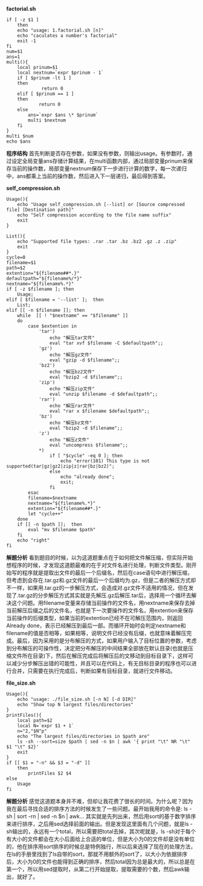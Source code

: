 **factorial.sh**
```
if [ -z $1 ]
    then
	echo "usage: 1.factorial.sh [n]"
	echo "caculates a number's factorial"
    exit -1
fi
num=$1
ans=1
multi(){
	local prinum=$1
	local nextnum=`expr $prinum - 1`
	if [ $prinum -lt 1 ]
	then 
			 return 0
	elif [ $prinum == 1 ]
	then 
			return 0
	else
		ans=`expr $ans \* $prinum`
		multi $nextnum	
	fi
}
multi $num
echo $ans
```
**程序结构**
首先判断是否存在参数，如果没有参数，则输出usage。有参数时，通过设定全局变量ans存储计算结果，在multi函数内部，通过局部变量prinum来保存当前的操作数，局部变量nextnum保存下一步进行计算的数字，每一次递归中，ans都乘上当前的操作数，然后进入下一层递归，最后得到答案。

**self_compression.sh**
```
Usage(){
	echo "Usage self_compression.sh [--list] or [Source compressed file] [Destination path]"
	echo "Self compression according to the file name suffix"
	exit
}

List(){
	echo "Supported file types: .rar .tar .bz .bz2 .gz .z .zip"
	exit
}
cycle=0
filename=$1
path=$2
extention="${filename##*.}"
defaultpath="${filename%/*}"
nextname="${filename%.*}"
if [ -z $filename ]; then
	Usage;
elif [ $filename = '--list' ];	then
	List;
elif [[ -n $filename ]]; then
	while  [[ ! "$nextname" == "$filename" ]]
	do
		case $extention in 
			'tar')
				echo "解压tar文件"
				eval "tar xvf $filename -C $defaultpath";;
			'gz')
				echo "解压gz文件"
				eval "gzip -d $filename";;
			'bz2')
				echo "解压bz2文件"
				eval "bzip2 -d $filename";;
			'zip')
				echo "解压zip文件"
				eval "unzip $filename -d $defaultpath";;
			'rar')
				echo "解压rar文件"
				eval "rar x $filename $defaultpath";;
			'bz')
				echo "解压bz文件"
				eval "bzip2 -d $filename";;
			'z')
				echo "解压z文件"
				eval "uncompress $filename";;
			*)
				if [ "$cycle" -eq 0 ]; then 
					echo "error(101) This type is not supported(tar|gz|gz2|zip|z|rar|bz|bz2)";
				else
					echo "already done";
					exit;
				fi
		esac
		filename=$nextname
		nextname="${filename%.*}"
		extention="${filename##*.}"
		let "cycle++"
	done
	if [[ -n $path ]]; 	then
		eval "mv $filename $path"
	fi
	echo "right"	
fi 
```
**解题分析**
看到题目的时候，以为这道题重点在于如何把文件解压缩，但实际开始想程序的时候，才发现这道题最难的在于对文件名进行处理，判断文件类型。刚开始写的程序就是提取出文件的最后一个后缀名，然后在case语句中进行解压缩，但考虑到会存在.tar.gz和.gz文件的最后一个后缀均为.gz，但是二者的解压方式却不一样，如果用.tar.gz的一步解压方式，会造成对.gz文件不适用的情况，但在发现了.tar.gz的分步解压方式其实就是先解压.gz后解压.tar后，选择用一个循环去解决这个问题。用filename变量来存储当前操作的文件名，用nextname来保存去掉当前解压后缀之后的文件名，也就是下一次要操作的文件名，用extention来保存当前操作的后缀类型，如果当前的extention已经不在可解压范围内，则返回Already done，表示已经解压到最后一部。而循环开始时会判定nextname和filename的值是否相等，如果相等，说明文件已经没有后缀，也就意味着解压完成。最后，因为采用的是分布解压的方式，如果用户输入了目标位置的参数，考虑到分布解压的可操作性，决定把分布解压的中间结果全部放在默认目录(也就是压缩文件所在目录)下，然后在解压完成后将解压后的文移动到目标目录下，这样可以减少分步解压出错的可能性，并且可以在代码上，有无目标目录的程序也可以进行合并，只需要在执行完成后，判断如果有目标目录，就进行文件移动。

**file_size.sh**
```
Usage(){
	echo "usage: ./file_size.sh [-n N] [-d DIR]"
	echo "Show top N largest files/directories"
}
printFiles(){
	local path=$2
	local N=`expr $1 + 1`
	n="2,"$N"p"
	echo "The largest files/directories in $path are"
	ls -sh --sort=size $path | sed -n $n | awk '{ print "\t" NR "\t" $1 "\t" $2}'
	exit
}
if [[ $1 = "-n" && $3 = "-d" ]]
	then
		printFiles $2 $4
else
	Usage
fi
```
**解题分析**
感觉这道题本身并不难，但却让我花费了很长的时间。为什么呢？因为我在最后寻找合适的排序方法的时候发生了一些问题。最开始我用的命令是:
ls -sh | sort -rn | sed -n $n | awk...
其实就是先列出来，然后用sort的基于数字排序来进行排序，之后用sed选择前面的输出。但是发现这里面有几个问题，就是ls -sh输出的，永远有一个total，所以需要把total去掉，其次呢就是，ls -sh对于每个有大小的文件都会在大小后面给上合适的单位，但是大小为0的文件却是没有单位的，他在排序用sort排序的时候总是特例独行，所以后来选择了现在的处理方法，在ls的手册里找到了ls自带的sort，那就不用额外的sort了，以大小为依据排序后，大小为0的文件也能得到正确的排序，然后total因为总是最大的，所以总是在第一个，所以用sed提取时，从第二行开始提取，提取需要的个数，然后awk输出，就好了。
